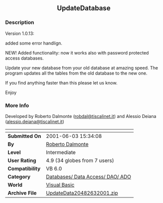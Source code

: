 ﻿<div align="center">

## UpdateDatabase


</div>

### Description

Version 1.0.13:

added some error handlign.

NEW! Added functionality: now it works also with password protected access databases.

Update your new database from your old database at amazing speed. The program updates all the tables from the old database to the new one.

If you find anything faster than this please let us know.

Enjoy
 
### More Info
 
Developed by Roberto Dalmonte (robdal@tiscalinet.it) and Alessio Deiana (alessio.deiana@tiscalinet.it)


<span>             |<span>
---                |---
**Submitted On**   |2001-06-03 15:34:08
**By**             |[Roberto Dalmonte](https://github.com/Planet-Source-Code/PSCIndex/blob/master/ByAuthor/roberto-dalmonte.md)
**Level**          |Intermediate
**User Rating**    |4.9 (34 globes from 7 users)
**Compatibility**  |VB 6\.0
**Category**       |[Databases/ Data Access/ DAO/ ADO](https://github.com/Planet-Source-Code/PSCIndex/blob/master/ByCategory/databases-data-access-dao-ado__1-6.md)
**World**          |[Visual Basic](https://github.com/Planet-Source-Code/PSCIndex/blob/master/ByWorld/visual-basic.md)
**Archive File**   |[UpdateData20482632001\.zip](https://github.com/Planet-Source-Code/roberto-dalmonte-updatedatabase__1-23676/archive/master.zip)








